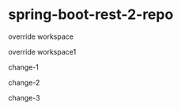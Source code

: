 # spring-boot-rest-2-repo

override workspace

override workspace1


change-1

change-2

change-3


